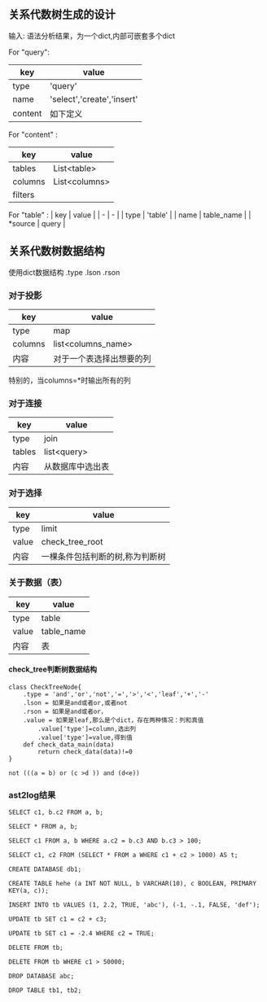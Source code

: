 

## 关系代数树生成的设计

输入: 语法分析结果，为一个dict,内部可嵌套多个dict

For "query":

| key | value |
| - | - |
| type | 'query' | 
| name | 'select','create','insert' |
| content | 如下定义 |

For "content" :

| key | value | 
| - | - |
| tables | List\<table\> |
| columns | List\<columns\> | 
| filters |  | 

For "table" :
| key | value |
| - | - |
| type | 'table' |
| name | table_name |
| *source | query | 


## 关系代数树数据结构

使用dict数据结构
.type
.lson
.rson

### 对于投影

| key | value |
| - | - |
| type | map |
| columns | list\<columns_name\> |
| 内容 | 对于一个表选择出想要的列 | 

特别的，当columns=*时输出所有的列

### 对于连接

| key | value |
| - | - | 
| type | join |
| tables | list\<query\> |
| 内容 | 从数据库中选出表 |

### 对于选择
| key | value |
| - | - |
| type | limit |
| value | check_tree_root |
| 内容 | 一棵条件包括判断的树,称为判断树 |

### 关于数据（表）
| key | value |
| - | - |
| type | table |
| value | table_name |
| 内容 | 表 |

#### check_tree判断树数据结构
```
class CheckTreeNode{
    .type = 'and','or','not','=','>','<','leaf','+','-'
    .lson = 如果是and或者or,或者not
    .rson = 如果是and或者or，
    .value = 如果是leaf,那么是个dict，存在两种情况：列和真值
        .value['type']=column,选出列
        .value['type']=value,得到值
    def check_data_main(data)
        return check_data(data)!=0
}
```

```
not (((a = b) or (c >d )) and (d<e))
```

### ast2log结果

```
SELECT c1, b.c2 FROM a, b;

SELECT * FROM a, b;

SELECT c1 FROM a, b WHERE a.c2 = b.c3 AND b.c3 > 100;

SELECT c1, c2 FROM (SELECT * FROM a WHERE c1 + c2 > 1000) AS t;

CREATE DATABASE db1;

CREATE TABLE hehe (a INT NOT NULL, b VARCHAR(10), c BOOLEAN, PRIMARY KEY(a, c));

INSERT INTO tb VALUES (1, 2.2, TRUE, 'abc'), (-1, -.1, FALSE, 'def');

UPDATE tb SET c1 = c2 + c3;

UPDATE tb SET c1 = -2.4 WHERE c2 = TRUE;

DELETE FROM tb;

DELETE FROM tb WHERE c1 > 50000;

DROP DATABASE abc;

DROP TABLE tb1, tb2;
```
